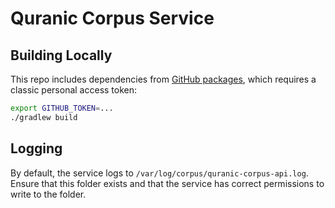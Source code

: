 # Quranic Corpus Service

## Building Locally

This repo includes dependencies from [GitHub packages](https://github.com/kaisdukes/memseqdb/packages), which requires a classic personal access token:

```bash
export GITHUB_TOKEN=...
./gradlew build
```

## Logging

By default, the service logs to `/var/log/corpus/quranic-corpus-api.log`. Ensure that this folder exists and that the service has correct permissions to write to the folder.